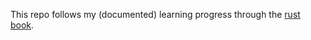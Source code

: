 This repo follows my (documented) learning progress through the [rust book](https://www.amazon.com/Rust-Programming-Language-Steve-Klabnik/dp/1593278284).
